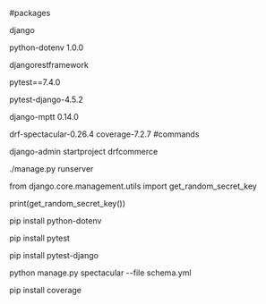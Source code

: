 #packages

django

python-dotenv 1.0.0

djangorestframework

pytest==7.4.0

pytest-django-4.5.2

django-mptt 0.14.0

drf-spectacular-0.26.4
coverage-7.2.7
#commands

django-admin startproject drfcommerce

./manage.py runserver

from django.core.management.utils import get_random_secret_key

print(get_random_secret_key())

pip install python-dotenv

pip install pytest

pip install pytest-django

python manage.py spectacular --file schema.yml

pip install coverage